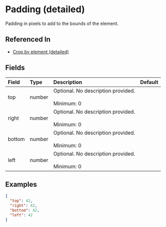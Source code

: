 
# Padding (detailed)

Padding in pixels to add to the bounds of the element.

## Referenced In

- [Crop by element (detailed)](/docs/references/schemas/crop-by-element-detailed)

## Fields

Field | Type | Description | Default
:-- | :-- | :-- | :--
top | number | Optional. No description provided.<br/><br/>Minimum: 0 | 
right | number | Optional. No description provided.<br/><br/>Minimum: 0 | 
bottom | number | Optional. No description provided.<br/><br/>Minimum: 0 | 
left | number | Optional. No description provided.<br/><br/>Minimum: 0 | 

## Examples

```json
{
  "top": 42,
  "right": 42,
  "bottom": 42,
  "left": 42
}
```
